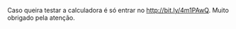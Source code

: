 Caso queira testar a calculadora é só entrar no http://bit.ly/4m1PAwQ.
Muito obrigado pela atenção.
